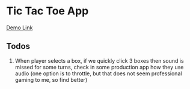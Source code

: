 # Tic Tac Toe App

[Demo Link](https://dynamic-pastelito-617c48.netlify.app/)

## Todos

1. When player selects a box, if we quickly click 3 boxes then sound is missed for some turns, check in some production app how they use audio (one option is to throttle, but that does not seem professional gaming to me, so find better)
